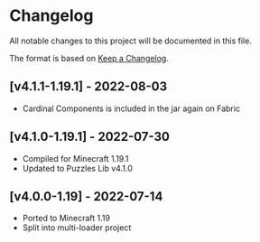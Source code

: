 # Changelog
All notable changes to this project will be documented in this file.

The format is based on [Keep a Changelog].

## [v4.1.1-1.19.1] - 2022-08-03
- Cardinal Components is included in the jar again on Fabric

## [v4.1.0-1.19.1] - 2022-07-30
- Compiled for Minecraft 1.19.1
- Updated to Puzzles Lib v4.1.0

## [v4.0.0-1.19] - 2022-07-14
- Ported to Minecraft 1.19
- Split into multi-loader project

[Keep a Changelog]: https://keepachangelog.com/en/1.0.0/
